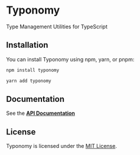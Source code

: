 # Typonomy
Type Management Utilities for TypeScript

## Installation

You can install Typonomy using npm, yarn, or pnpm:

```bash
npm install typonomy
```

```bash
yarn add typonomy
```

## Documentation
See the [**API Documentation**](docs/README.md)

## License
Typonomy is licensed under the [MIT License](https://opensource.org/licenses/MIT).
